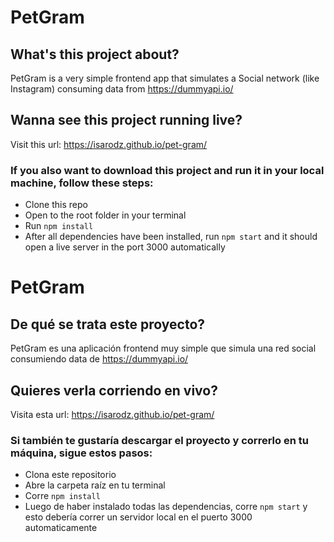 # PetGram

## What's this project about?

PetGram is a very simple frontend app that simulates a Social network (like Instagram) consuming data from https://dummyapi.io/

## Wanna see this project running live?

Visit this url: https://isarodz.github.io/pet-gram/

### If you also want to download this project and run it in your local machine, follow these steps:

- Clone this repo
- Open to the root folder in your terminal
- Run `npm install`
- After all dependencies have been installed, run `npm start` and it should open a live server in the port 3000 automatically

# PetGram

## De qué se trata este proyecto?

PetGram es una aplicación frontend muy simple que simula una red social consumiendo data de https://dummyapi.io/

## Quieres verla corriendo en vivo?

Visita esta url: https://isarodz.github.io/pet-gram/

### Si también te gustaría descargar el proyecto y correrlo en tu máquina, sigue estos pasos:

- Clona este repositorio
- Abre la carpeta raíz en tu terminal
- Corre `npm install`
- Luego de haber instalado todas las dependencias, corre `npm start` y esto debería correr un servidor local en el puerto 3000 automaticamente
